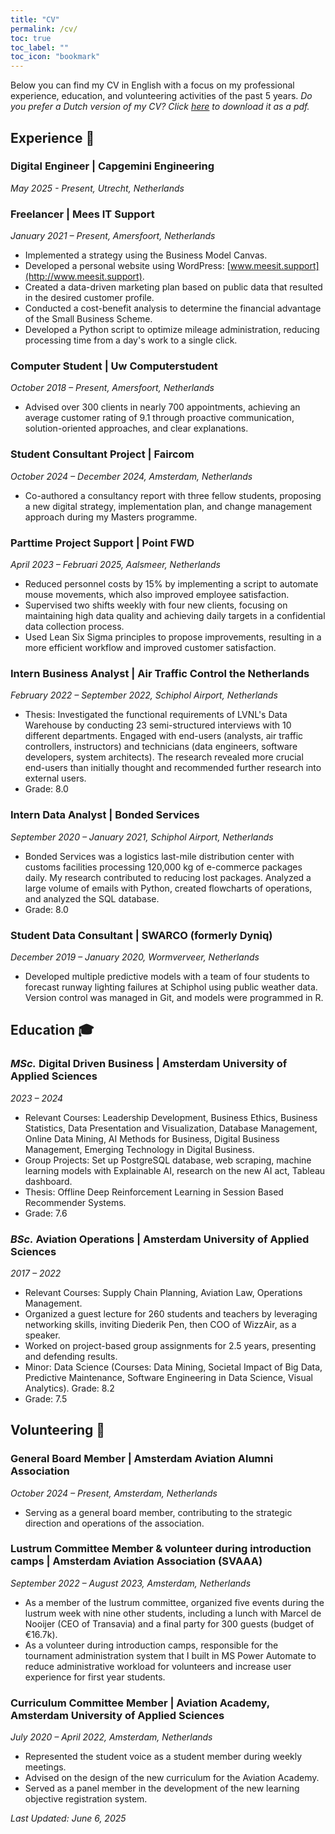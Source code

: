 ```yaml
---
title: "CV"
permalink: /cv/
toc: true
toc_label: ""
toc_icon: "bookmark"
---
```



Below you can find my CV in English with a focus on my professional experience, education, and volunteering activities of the past 5 years. *Do you prefer a Dutch version of my CV? Click <a href="https://meeslindhout.github.io/assets/CV_NL_Mees_Lindhout.pdf" onclick="gtag('event', 'click', { 'event_category': 'CV', 'event_label': 'Dutch CV Download' });">here</a> to download it as a pdf.*

<style>
/* Custom styles for the TOC on this page */
@media (min-width: 768px) { /* Apply styles only for screens wider than 768px */
  .sidebar__right {
    margin-bottom: 1em;
    position: sticky; /* Make TOC scroll with the page */
    float: right; /* Align TOC to the right */
    top: 0;
    right: 0;
    width: 350px; /* Adjusted width to make it larger */
    margin-right: -350px; /* Match the negative margin to the new width */
    padding-left: 1em;
    padding-top: 1em;
    z-index: 10;
  }
}

/* Optional: Reset TOC styles for smaller screens */
@media (max-width: 767px) { /* Apply styles only for screens smaller than 768px */
  .sidebar__right {
    position: static; /* Reset to default behavior */
    float: none;
    width: auto;
    margin-right: 0;
    padding-left: 0;
    padding-top: 0;
  }
}
</style>

## Experience :briefcase: 
### Digital Engineer | Capgemini Engineering
*May 2025 - Present, Utrecht, Netherlands*

### Freelancer | Mees IT Support
*January 2021 – Present, Amersfoort, Netherlands*

- Implemented a strategy using the Business Model Canvas.
- Developed a personal website using WordPress: [www.meesit.support](http://www.meesit.support).
- Created a data-driven marketing plan based on public data that resulted in the desired customer profile.
- Conducted a cost-benefit analysis to determine the financial advantage of the Small Business Scheme.
- Developed a Python script to optimize mileage administration, reducing processing time from a day's work to a single click.

### Computer Student | Uw Computerstudent
*October 2018 – Present, Amersfoort, Netherlands*

- Advised over 300 clients in nearly 700 appointments, achieving an average customer rating of 9.1 through proactive communication, solution-oriented approaches, and clear explanations.

### Student Consultant Project | Faircom
*October 2024 – December 2024, Amsterdam, Netherlands*

- Co-authored a consultancy report with three fellow students, proposing a new digital strategy, implementation plan, and change management approach during my Masters programme.

### Parttime Project Support | Point FWD
*April 2023 – Februari 2025, Aalsmeer, Netherlands*

- Reduced personnel costs by 15% by implementing a script to automate mouse movements, which also improved employee satisfaction.
- Supervised two shifts weekly with four new clients, focusing on maintaining high data quality and achieving daily targets in a confidential data collection process.
- Used Lean Six Sigma principles to propose improvements, resulting in a more efficient workflow and improved customer satisfaction.



### Intern Business Analyst | Air Traffic Control the Netherlands
*February 2022 – September 2022, Schiphol Airport, Netherlands*

- Thesis: Investigated the functional requirements of LVNL's Data Warehouse by conducting 23 semi-structured interviews with 10 different departments. Engaged with end-users (analysts, air traffic controllers, instructors) and technicians (data engineers, software developers, system architects). The research revealed more crucial end-users than initially thought and recommended further research into external users.
- Grade: 8.0

### Intern Data Analyst | Bonded Services
*September 2020 – January 2021, Schiphol Airport, Netherlands*

- Bonded Services was a logistics last-mile distribution center with customs facilities processing 120,000 kg of e-commerce packages daily. My research contributed to reducing lost packages. Analyzed a large volume of emails with Python, created flowcharts of operations, and analyzed the SQL database.
- Grade: 8.0

### Student Data Consultant | SWARCO (formerly Dyniq)
*December 2019 – January 2020, Wormverveer, Netherlands*

- Developed multiple predictive models with a team of four students to forecast runway lighting failures at Schiphol using public weather data. Version control was managed in Git, and models were programmed in R.


## Education :mortar_board:

### *MSc.* Digital Driven Business | Amsterdam University of Applied Sciences
*2023 – 2024*

- Relevant Courses: Leadership Development, Business Ethics, Business Statistics, Data Presentation and Visualization, Database Management, Online Data Mining, AI Methods for Business, Digital Business Management, Emerging Technology in Digital Business.
- Group Projects: Set up PostgreSQL database, web scraping, machine learning models with Explainable AI, research on the new AI act, Tableau dashboard.
- Thesis: Offline Deep Reinforcement Learning in Session Based Recommender Systems.
- Grade: 7.6

### *BSc.* Aviation Operations | Amsterdam University of Applied Sciences
*2017 – 2022*

- Relevant Courses: Supply Chain Planning, Aviation Law, Operations Management.
- Organized a guest lecture for 260 students and teachers by leveraging networking skills, inviting Diederik Pen, then COO of WizzAir, as a speaker.
- Worked on project-based group assignments for 2.5 years, presenting and defending results.
- Minor: Data Science (Courses: Data Mining, Societal Impact of Big Data, Predictive Maintenance, Software Engineering in Data Science, Visual Analytics). Grade: 8.2
- Grade: 7.5

## Volunteering :compass:
### General Board Member | Amsterdam Aviation Alumni Association
*October 2024 – Present, Amsterdam, Netherlands*

- Serving as a general board member, contributing to the strategic direction and operations of the association.

### Lustrum Committee Member & volunteer during introduction camps | Amsterdam Aviation Association (SVAAA)
*September 2022 – August 2023, Amsterdam, Netherlands*

- As a member of the lustrum committee, organized five events during the lustrum week with nine other students, including a lunch with Marcel de Nooijer (CEO of Transavia) and a final party for 300 guests (budget of €16.7k).
- As a volunteer during introduction camps, responsible for the tournament administration system that I built in MS Power Automate to reduce administrative workload for volunteers and increase user experience for first year students.


### Curriculum Committee Member | Aviation Academy, Amsterdam University of Applied Sciences
*July 2020 – April 2022, Amsterdam, Netherlands*

- Represented the student voice as a student member during weekly meetings.
- Advised on the design of the new curriculum for the Aviation Academy.
- Served as a panel member in the development of the new learning objective registration system.
  
  
*Last Updated: June 6, 2025* 